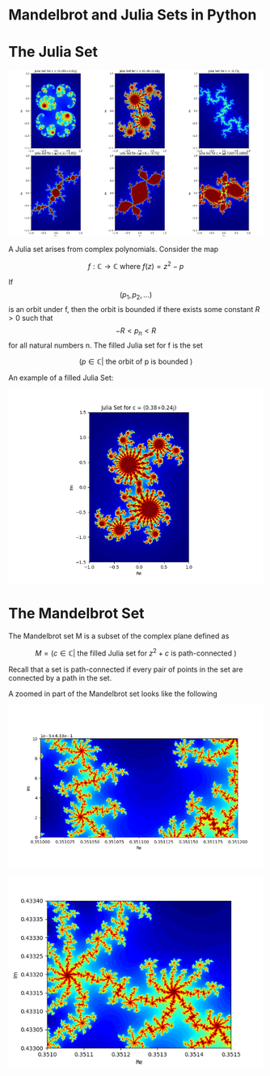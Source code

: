 # Mandelbrot and Julia Sets in Python

# The Julia Set

![Julia Sets](https://github.com/ArmandtErasmus/mandelbrot_and_julia/blob/main/julia02.png)

A Julia set arises from complex polynomials. Consider the map

$$f:\mathbb{C}\rightarrow\mathbb{C} \text{ where } f(z)=z^{2}-p$$


If $$(p_{1},p_{2},...)$$ is an orbit under f, then the orbit is bounded if there exists some constant $R>0$ such that $$-R<p_{n}<R$$ for all natural numbers n. The filled Julia set for f is the set 

$$(p\in\mathbb{C} | \text{ the orbit of p is bounded })$$

An example of a filled Julia Set:

![Filled Julia Set](https://github.com/ArmandtErasmus/mandelbrot_and_julia/blob/main/julia01.png)

# The Mandelbrot Set

The Mandelbrot set M is a subset of the complex plane defined as

$$M=(c\in\mathbb{C} | \text{ the filled Julia set for } z^{2}+c \text{ is path-connected })$$

Recall that a set is path-connected if every pair of points in the set are connected by a path in the set.

A zoomed in part of the Mandelbrot set looks like the following

![Filled Julia Set](https://github.com/ArmandtErasmus/mandelbrot_and_julia/blob/main/mandel02.png)

![Filled Julia Set](https://github.com/ArmandtErasmus/mandelbrot_and_julia/blob/main/mandel01.png)
